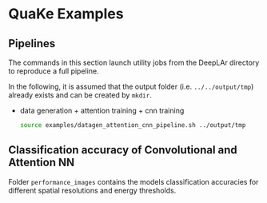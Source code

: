# QuaKe Examples

## Pipelines

The commands in this section launch utility jobs from the DeepLAr directory to reproduce a full pipeline.

In the following, it is assumed that the output folder (i.e. `../../output/tmp`)
already exists and can be created by `mkdir`.


- data generation + attention training + cnn training

    ```bash
    source examples/datagen_attention_cnn_pipeline.sh ../output/tmp
    ```
    
## Classification accuracy of Convolutional and Attention NN

Folder `performance_images` contains the models classification accuracies for different spatial resolutions and energy thresholds.